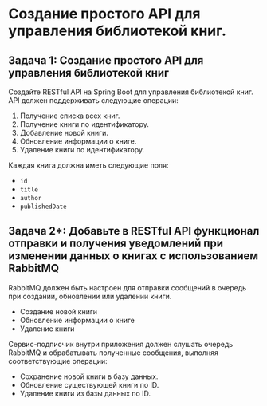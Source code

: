 # Создание простого API для управления библиотекой книг.

## Задача 1: Создание простого API для управления библиотекой книг
Создайте RESTful API на Spring Boot для управления библиотекой книг. API должен поддерживать следующие операции:

1. Получение списка всех книг.
2. Получение книги по идентификатору.
3. Добавление новой книги.
4. Обновление информации о книге.
5. Удаление книги по идентификатору.

Каждая книга должна иметь следующие поля: 
- `id`
- `title`
- `author`
- `publishedDate`

## Задача 2*: Добавьте в RESTful API функционал отправки и получения уведомлений при изменении данных о книгах с использованием RabbitMQ
RabbitMQ должен быть настроен для отправки сообщений в очередь при создании, обновлении или удалении книги.

- Создание новой книги
- Обновление информации о книге
- Удаление книги

Сервис-подписчик внутри приложения должен слушать очередь RabbitMQ и обрабатывать полученные сообщения, выполняя соответствующие операции:

- Сохранение новой книги в базу данных.
- Обновление существующей книги по ID.
- Удаление книги из базы данных по ID.
